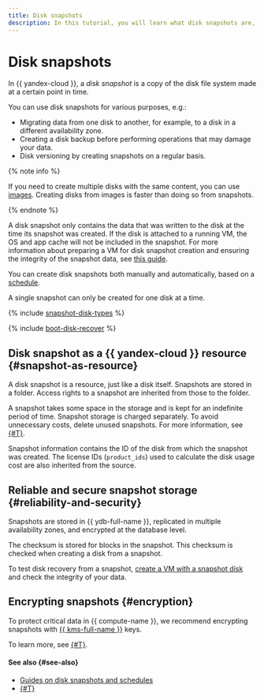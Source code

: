 ```yaml
---
title: Disk snapshots
description: In this tutorial, you will learn what disk snapshots are, how to store, replicate, and encrypt them.
---
```


# Disk snapshots


In {{ yandex-cloud }}, a _disk snapshot_ is a copy of the disk file system made at a certain point in time.

You can use disk snapshots for various purposes, e.g.:

* Migrating data from one disk to another, for example, to a disk in a different availability zone.
* Creating a disk backup before performing operations that may damage your data.
* Disk versioning by creating snapshots on a regular basis.

{% note info %}

If you need to create multiple disks with the same content, you can use [images](image.md). Creating disks from images is faster than doing so from snapshots.

{% endnote %}

A disk snapshot only contains the data that was written to the disk at the time its snapshot was created. If the disk is attached to a running VM, the OS and app cache will not be included in the snapshot. For more information about preparing a VM for disk snapshot creation and ensuring the integrity of the snapshot data, see [this guide](../operations/disk-control/create-snapshot.md#prepare).

You can create disk snapshots both manually and automatically, based on a [schedule](snapshot-schedule.md).

A single snapshot can only be created for one disk at a time.

{% include [snapshot-disk-types](../../_includes/compute/snapshot-disk-types.md) %}

{% include [boot-disk-recover](../../_includes/compute/boot-disk-recover.md) %}

## Disk snapshot as a {{ yandex-cloud }} resource {#snapshot-as-resource}

A disk snapshot is a resource, just like a disk itself. Snapshots are stored in a folder. Access rights to a snapshot are inherited from those to the folder.

A snapshot takes some space in the storage and is kept for an indefinite period of time. Snapshot storage is charged separately. To avoid unnecessary costs, delete unused snapshots. For more information, see [{#T}](../pricing.md).

Snapshot information contains the ID of the disk from which the snapshot was created. The license IDs (`product_ids`) used to calculate the disk usage cost are also inherited from the source.


## Reliable and secure snapshot storage {#reliability-and-security}

Snapshots are stored in {{ ydb-full-name }}, replicated in multiple availability zones, and encrypted at the database level.

The checksum is stored for blocks in the snapshot. This checksum is checked when creating a disk from a snapshot.

To test disk recovery from a snapshot, [create a VM with a snapshot disk](../operations/vm-create/create-from-snapshots.md) and check the integrity of your data.


## Encrypting snapshots {#encryption}

To protect critical data in {{ compute-name }}, we recommend encrypting snapshots with [{{ kms-full-name }}](../../kms/) keys.

To learn more, see [{#T}](encryption.md).


#### See also {#see-also}

* [Guides on disk snapshots and schedules](../operations/#snapshots)
* [{#T}](../operations/disk-create/from-snapshot.md)
